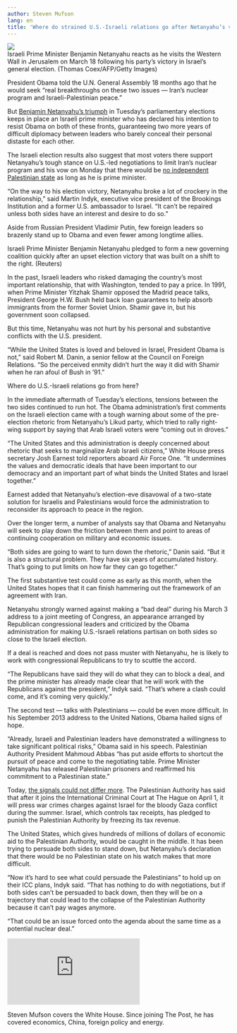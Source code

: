 ```yaml
---
author: Steven Mufson
lang: en
title: 'Where do strained U.S.-Israeli relations go after Netanyahu’s victory?'
---
```


![][1]  
Israeli Prime Minister Benjamin Netanyahu reacts as he visits the Western Wall in Jerusalem on March 18 following his party’s victory in Israel’s general election. (Thomas Coex/AFP/Getty Images)

President Obama told the U.N. General Assembly 18 months ago that he would seek “real breakthroughs on these two issues — Iran’s nuclear program and ­Israeli-Palestinian peace.”

But [Benjamin Netanyahu’s triumph] in Tuesday’s parliamentary elections keeps in place an Israeli prime minister who has declared his intention to resist Obama on both of these fronts, guaranteeing two more years of difficult diplomacy between leaders who barely conceal their personal distaste for each other.

The Israeli election results also suggest that most voters there support Netanyahu’s tough stance on U.S.-led negotiations to limit Iran’s nuclear program and his vow on Monday that there would be [no independent Palestinian state] as long as he is prime minister.

“On the way to his election victory, Netanyahu broke a lot of crockery in the relationship,” said Martin Indyk, executive vice president of the Brookings Institution and a former U.S. ambassador to Israel. “It can’t be repaired unless both sides have an interest and desire to do so.”

Aside from Russian President Vladi­mir Putin, few foreign leaders so brazenly stand up to Obama and even fewer among longtime allies.

Israeli Prime Minister Benjamin Netanyahu pledged to form a new governing coalition quickly after an upset election victory that was built on a shift to the right. (Reuters)

In the past, Israeli leaders who risked damaging the country’s most important relationship, that with Washington, tended to pay a price. In 1991, when Prime Minister Yitzhak Shamir opposed the Madrid peace talks, President George H.W. Bush held back loan guarantees to help absorb immigrants from the former Soviet Union. Shamir gave in, but his government soon collapsed.

But this time, Netanyahu was not hurt by his personal and substantive conflicts with the U.S. president.

“While the United States is loved and beloved in Israel, President Obama is not,” said Robert M. Danin, a senior fellow at the Council on Foreign Relations. “So the perceived enmity didn’t hurt the way it did with Shamir when he ran afoul of Bush in ’91.”

Where do U.S.-Israeli relations go from here?

In the immediate aftermath of Tuesday’s elections, tensions between the two sides continued to run hot. The Obama administration’s first comments on the Israeli election came with a tough warning about some of the pre-election rhetoric from Netanyahu’s Likud party, which tried to rally right-wing support by saying that Arab Israeli voters were “coming out in droves.”

“The United States and this administration is deeply concerned about rhetoric that seeks to marginalize Arab Israeli citizens,” White House press secretary Josh Earnest told reporters aboard Air Force One. “It undermines the values and democratic ideals that have been important to our democracy and an important part of what binds the United States and Israel together.”

Earnest added that Netan­yahu’s election-eve disavowal of a two-state solution for Israelis and Palestinians would force the administration to reconsider its approach to peace in the region.

Over the longer term, a number of analysts say that Obama and Netan­yahu will seek to play down the friction between them and point to areas of continuing cooperation on military and economic issues.

“Both sides are going to want to turn down the rhetoric,” Danin said. “But it is also a structural problem. They have six years of accumulated history. That’s going to put limits on how far they can go together.”

The first substantive test could come as early as this month, when the United States hopes that it can finish hammering out the framework of an agreement with Iran.

Netanyahu strongly warned against making a “bad deal” during his March 3 address to a joint meeting of Congress, an appearance arranged by Republican congressional leaders and criticized by the Obama administration for making U.S.-Israeli relations partisan on both sides so close to the Israeli election.

If a deal is reached and does not pass muster with Netanyahu, he is likely to work with congressional Republicans to try to scuttle the accord.

“The Republicans have said they will do what they can to block a deal, and the prime minister has already made clear that he will work with the Republicans against the president,” Indyk said. “That’s where a clash could come, and it’s coming very quickly.”

The second test — talks with Palestinians — could be even more difficult. In his September 2013 address to the United Nations, Obama hailed signs of hope.

“Already, Israeli and Palestinian leaders have demonstrated a willingness to take significant political risks,” Obama said in his speech. Palestinian Authority President Mahmoud Abbas “has put aside efforts to shortcut the pursuit of peace and come to the negotiating table. Prime Minister Netanyahu has released Palestinian prisoners and reaffirmed his commitment to a Palestinian state.”

Today, [the signals could not differ more]. The Palestinian Authority has said that after it joins the International Criminal Court at The Hague on April 1, it will press war crimes charges against Israel for the bloody Gaza conflict during the summer. Israel, which controls tax receipts, has pledged to punish the Palestinian Authority by freezing its tax revenue.

The United States, which gives hundreds of millions of dollars of economic aid to the Palestinian Authority, would be caught in the middle. It has been trying to persuade both sides to stand down, but Netanyahu’s declaration that there would be no Palestinian state on his watch makes that more difficult.

“Now it’s hard to see what could persuade the Palestinians” to hold up on their ICC plans, Indyk said. “That has nothing to do with negotiations, but if both sides can’t be persuaded to back down, then they will be on a trajectory that could lead to the collapse of the Palestinian Authority because it can’t pay wages anymore.

“That could be an issue forced onto the agenda about the same time as a potential nuclear deal.”

![][2]

Steven Mufson covers the White House. Since joining The Post, he has covered economics, China, foreign policy and energy.

  [1]: https://img.washingtonpost.com/rf/image_400w/2010-2019/WashingtonPost/2015/03/18/National-Economy/Images/Nic6429750-1140.jpg?uuid=zLIZQs2KEeSip5UXo6cFBg
  [Benjamin Netanyahu’s triumph]: http://www.washingtonpost.com/world/netanyahu-sweeps-to-victory-in-israeli-election/2015/03/18/af4e50ca-ccf2-11e4-8730-4f473416e759_story.html
  [no independent Palestinian state]: http://www.washingtonpost.com/world/middle_east/on-final-day-of-campaign-netanyahu-says-no-palestinian-state-if-he-wins/2015/03/16/4f4468e8-cbdc-11e4-8730-4f473416e759_story.html
  [the signals could not differ more]: http://www.washingtonpost.com/blogs/worldviews/wp/2015/03/18/what-netanyahus-election-victory-means-for-the-palestinians/
  [2]: http://img.washingtonpost.com/wp-apps/imrs.php?src=http://www.washingtonpost.com/blogs/wonkblog/files/2014/07/mufson_steve.jpg&h=180&w=180
